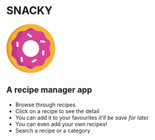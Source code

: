 # SNACKY
<img src="./public/snacky.svg" width="128"/>

## A recipe manager app

- Browse through recipes
- Click on a recipe to see the detail
- You can add it to your favourites _it'll be save for later_
- You can even add your own recipes!
- Search a recipe or a category
